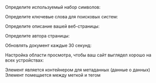 Определите используемый набор символов:
	<meta charset="UTF-8">

Определите ключевые слова для поисковых систем:
	<meta name="keywords" content="HTML, CSS, JavaScript">
	
Определите описание вашей веб-страницы:
	<meta name="description" content="Free Web tutorials">
	
Определите автора страницы:
	<meta name="author" content="John Doe">

Обновлять документ каждые 30 секунд:
	<meta http-equiv="refresh" content="30">
	
Настройка области просмотра, чтобы ваш сайт выглядел хорошо на всех устройствах:
	<meta name="viewport" content="width=device-width, initial-scale=1.0">
	
<head>Элемент является контейнером для метаданных (данные о данных)
<head>Элемент помещается между <html>меткой и <body>тегом
<title>Элемент не требуется , и это определяет заголовок документа
<style/>Элемент используются для определения стиля информации для одного документа
<link> Тег чаще всего используется для ссылки на внешние таблицы стилей
<meta>Элемент обычно используется для указания набора символов, описания страницы, ключевых слов, автор документа и окно просмотра настроек
<script/>Элемент используется для определения на стороне клиента JavaScripts
<base/>Элемент определяет базовый URL и / или цель для всех относительных URL - адресов на странице


```html
<head>
	<base href="https://www.w3schools.com/" target="_blank">
</head>

<body>
	<img src="images/stickman.gif" width="24" height="39" alt="Stickman">
	<a href="tags/tag_base.asp">HTML base Tag</a>
</body>
```











